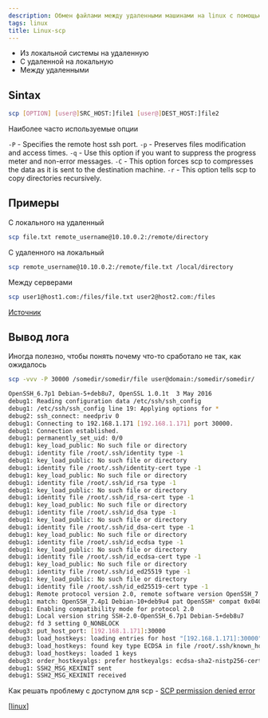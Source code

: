 ```yaml
---
description: Обмен файлами между удаленными машинами на linux с помощью scp
tags: linux
title: Linux-scp
---
```

- Из локальной системы на удаленную
- С удаленной на локальную
- Между удаленными

## Sintax

```sh
scp [OPTION] [user@]SRC_HOST:]file1 [user@]DEST_HOST:]file2
```

Наиболее часто используемые опции

`-P` - Specifies the remote host ssh port.
`-p` - Preserves files modification and access times.
`-q` - Use this option if you want to suppress the progress meter and non-error messages.
`-C` - This option forces scp to compresses the data as it is sent to the destination machine.
`-r` - This option tells scp to copy directories recursively.

## Примеры

С локального на удаленный

```sh
scp file.txt remote_username@10.10.0.2:/remote/directory
```

С удаленного на локальный

```sh
scp remote_username@10.10.0.2:/remote/file.txt /local/directory
```

Между серверами

```sh
scp user1@host1.com:/files/file.txt user2@host2.com:/files
```

[Источник](https://linuxize.com/post/how-to-use-scp-command-to-securely-transfer-files/)

## Вывод лога

Иногда полезно, чтобы понять почему что-то сработало не так, как ожидалось

```sh
scp -vvv -P 30000 /somedir/somedir/file user@domain:/somedir/somedir/
```

```sh
OpenSSH_6.7p1 Debian-5+deb8u7, OpenSSL 1.0.1t  3 May 2016
debug1: Reading configuration data /etc/ssh/ssh_config
debug1: /etc/ssh/ssh_config line 19: Applying options for *
debug2: ssh_connect: needpriv 0
debug1: Connecting to 192.168.1.171 [192.168.1.171] port 30000.
debug1: Connection established.
debug1: permanently_set_uid: 0/0
debug1: key_load_public: No such file or directory
debug1: identity file /root/.ssh/identity type -1
debug1: key_load_public: No such file or directory
debug1: identity file /root/.ssh/identity-cert type -1
debug1: key_load_public: No such file or directory
debug1: identity file /root/.ssh/id_rsa type -1
debug1: key_load_public: No such file or directory
debug1: identity file /root/.ssh/id_rsa-cert type -1
debug1: key_load_public: No such file or directory
debug1: identity file /root/.ssh/id_dsa type -1
debug1: key_load_public: No such file or directory
debug1: identity file /root/.ssh/id_dsa-cert type -1
debug1: key_load_public: No such file or directory
debug1: identity file /root/.ssh/id_ecdsa type -1
debug1: key_load_public: No such file or directory
debug1: identity file /root/.ssh/id_ecdsa-cert type -1
debug1: key_load_public: No such file or directory
debug1: identity file /root/.ssh/id_ed25519 type -1
debug1: key_load_public: No such file or directory
debug1: identity file /root/.ssh/id_ed25519-cert type -1
debug1: Remote protocol version 2.0, remote software version OpenSSH_7.4p1 Debian-10+deb9u4
debug1: match: OpenSSH_7.4p1 Debian-10+deb9u4 pat OpenSSH* compat 0x04000000
debug1: Enabling compatibility mode for protocol 2.0
debug1: Local version string SSH-2.0-OpenSSH_6.7p1 Debian-5+deb8u7
debug2: fd 3 setting O_NONBLOCK
debug3: put_host_port: [192.168.1.171]:30000
debug3: load_hostkeys: loading entries for host "[192.168.1.171]:30000" from file "/root/.ssh/known_hosts"
debug3: load_hostkeys: found key type ECDSA in file /root/.ssh/known_hosts:7
debug3: load_hostkeys: loaded 1 keys
debug3: order_hostkeyalgs: prefer hostkeyalgs: ecdsa-sha2-nistp256-cert-v01@openssh.com,ecdsa-sha2-nistp384-cert-v01@openssh.com,ecdsa-sha2-nistp521-cert-v01@openssh.com,ecdsa-sha2-nistp256,ecdsa-sha2-nistp384,ecdsa-sha2-nistp521
debug1: SSH2_MSG_KEXINIT sent
debug1: SSH2_MSG_KEXINIT received
```

Как решать проблему с доступом для scp - [SCP permission denied error](https://cloudlinuxtech.com/scp-permission-denied/)

[[linux]]

[//begin]: # "Autogenerated link references for markdown compatibility"
[linux]: ..%2Flists%2Flinux "Linux"
[//end]: # "Autogenerated link references"